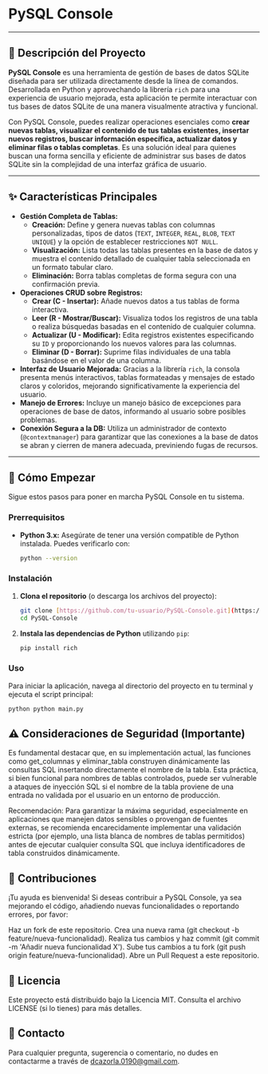 # PySQL Console

---

## 📄 Descripción del Proyecto

**PySQL Console** es una herramienta de gestión de bases de datos SQLite diseñada para ser utilizada directamente desde la línea de comandos. Desarrollada en Python y aprovechando la librería `rich` para una experiencia de usuario mejorada, esta aplicación te permite interactuar con tus bases de datos SQLite de una manera visualmente atractiva y funcional.

Con PySQL Console, puedes realizar operaciones esenciales como **crear nuevas tablas, visualizar el contenido de tus tablas existentes, insertar nuevos registros, buscar información específica, actualizar datos y eliminar filas o tablas completas**. Es una solución ideal para quienes buscan una forma sencilla y eficiente de administrar sus bases de datos SQLite sin la complejidad de una interfaz gráfica de usuario.

---

## ✨ Características Principales

* **Gestión Completa de Tablas:**
    * **Creación:** Define y genera nuevas tablas con columnas personalizadas, tipos de datos (`TEXT`, `INTEGER`, `REAL`, `BLOB`, `TEXT UNIQUE`) y la opción de establecer restricciones `NOT NULL`.
    * **Visualización:** Lista todas las tablas presentes en la base de datos y muestra el contenido detallado de cualquier tabla seleccionada en un formato tabular claro.
    * **Eliminación:** Borra tablas completas de forma segura con una confirmación previa.
* **Operaciones CRUD sobre Registros:**
    * **Crear (C - Insertar):** Añade nuevos datos a tus tablas de forma interactiva.
    * **Leer (R - Mostrar/Buscar):** Visualiza todos los registros de una tabla o realiza búsquedas basadas en el contenido de cualquier columna.
    * **Actualizar (U - Modificar):** Edita registros existentes especificando su `ID` y proporcionando los nuevos valores para las columnas.
    * **Eliminar (D - Borrar):** Suprime filas individuales de una tabla basándose en el valor de una columna.
* **Interfaz de Usuario Mejorada:** Gracias a la librería `rich`, la consola presenta menús interactivos, tablas formateadas y mensajes de estado claros y coloridos, mejorando significativamente la experiencia del usuario.
* **Manejo de Errores:** Incluye un manejo básico de excepciones para operaciones de base de datos, informando al usuario sobre posibles problemas.
* **Conexión Segura a la DB:** Utiliza un administrador de contexto (`@contextmanager`) para garantizar que las conexiones a la base de datos se abran y cierren de manera adecuada, previniendo fugas de recursos.

---

## 🚀 Cómo Empezar

Sigue estos pasos para poner en marcha PySQL Console en tu sistema.

### Prerrequisitos

* **Python 3.x:** Asegúrate de tener una versión compatible de Python instalada. Puedes verificarlo con:
    ```bash
    python --version
    ```

### Instalación

1.  **Clona el repositorio** (o descarga los archivos del proyecto):

    ```bash
    git clone [https://github.com/tu-usuario/PySQL-Console.git](https://github.com/tu-usuario/PySQL-Console.git)
    cd PySQL-Console
    ```

2.  **Instala las dependencias de Python** utilizando `pip`:

    ```bash
    pip install rich
    ```

### Uso

Para iniciar la aplicación, navega al directorio del proyecto en tu terminal y ejecuta el script principal:

```bash
python python main.py
```

## ⚠️ Consideraciones de Seguridad (Importante)
Es fundamental destacar que, en su implementación actual, las funciones como get_columnas y eliminar_tabla construyen dinámicamente las consultas SQL insertando directamente el nombre de la tabla. Esta práctica, si bien funcional para nombres de tablas controlados, puede ser vulnerable a ataques de inyección SQL si el nombre de la tabla proviene de una entrada no validada por el usuario en un entorno de producción.

Recomendación: Para garantizar la máxima seguridad, especialmente en aplicaciones que manejen datos sensibles o provengan de fuentes externas, se recomienda encarecidamente implementar una validación estricta (por ejemplo, una lista blanca de nombres de tablas permitidos) antes de ejecutar cualquier consulta SQL que incluya identificadores de tabla construidos dinámicamente.

## 🤝 Contribuciones
¡Tu ayuda es bienvenida! Si deseas contribuir a PySQL Console, ya sea mejorando el código, añadiendo nuevas funcionalidades o reportando errores, por favor:

Haz un fork de este repositorio.
Crea una nueva rama (git checkout -b feature/nueva-funcionalidad).
Realiza tus cambios y haz commit (git commit -m 'Añadir nueva funcionalidad X').
Sube tus cambios a tu fork (git push origin feature/nueva-funcionalidad).
Abre un Pull Request a este repositorio.
## 📄 Licencia
Este proyecto está distribuido bajo la Licencia MIT. Consulta el archivo LICENSE (si lo tienes) para más detalles.

## 📧 Contacto
Para cualquier pregunta, sugerencia o comentario, no dudes en contactarme a través de dcazorla.0190@gmail.com.
